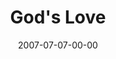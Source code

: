 ---
layout: message
category: message
series: "Fuel"
title: "God's Love"
date: 2007-07-07-00-00
message_id: 11
audio: "http://s3.amazonaws.com/crossroads-media/media/legacy/mp3/Fuel_04_God_is_Love_07-08-07_Wells.mp3"
audio-duration: "42:22"
explicit: false
---